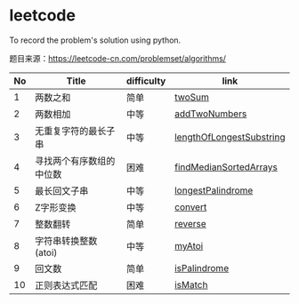 # leetcode
To record the problem's solution using python.

题目来源：https://leetcode-cn.com/problemset/algorithms/

No  | Title | difficulty | link
---- | ---- | ---- | ----
1 | 两数之和 | 简单 | [twoSum](https://github.com/Zhenjiang-Liu/leetcode/blob/master/twoSum/twoSum.py)
2 | 两数相加 | 中等 | [addTwoNumbers](https://github.com/Zhenjiang-Liu/leetcode/blob/master/addTwoNumbers/addTwoNumbers.py)
3 | 无重复字符的最长子串 | 中等 | [lengthOfLongestSubstring](https://github.com/Zhenjiang-Liu/leetcode/blob/master/lengthOfLongestSubstring/lengthOfLongestSubstring.py)
4 | 寻找两个有序数组的中位数 | 困难 | [findMedianSortedArrays](https://github.com/Zhenjiang-Liu/leetcode/blob/master/findMedianSortedArrays/findMedianSortedArrays.py)
5 | 最长回文子串 | 中等 | [longestPalindrome](https://github.com/Zhenjiang-Liu/leetcode/blob/master/longestPalindrome/longestPalindrome.py)
6 | Z字形变换 | 中等 | [convert](https://github.com/Zhenjiang-Liu/leetcode/blob/master/convert/convert.py)
7 | 整数翻转 | 简单 | [reverse](https://github.com/Zhenjiang-Liu/leetcode/blob/master/reverse/reverse.py)
8 | 字符串转换整数 (atoi) | 中等 | [myAtoi](https://github.com/Zhenjiang-Liu/leetcode/blob/master/myAtoi/myAtoi.py)
9 | 回文数 | 简单 | [isPalindrome](https://github.com/Zhenjiang-Liu/leetcode/blob/master/isPalindrome/isPalindrome.py)
10 | 正则表达式匹配 | 困难 | [isMatch](https://github.com/Zhenjiang-Liu/leetcode/blob/master/isMatch/isMatch.py)